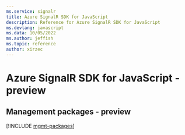 ```yaml
---
ms.service: signalr
title: Azure SignalR SDK for JavaScript
description: Reference for Azure SignalR SDK for JavaScript
ms.devlang: javascript
ms.data: 10/05/2022
ms.author: jeffish
ms.topic: reference
author: xirzec
---
```

# Azure SignalR SDK for JavaScript - preview

## Management packages - preview
[!INCLUDE [mgmt-packages](signalr-mgmt-index.md)]
